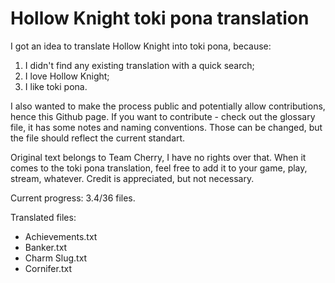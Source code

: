 # Hollow Knight toki pona translation

I got an idea to translate Hollow Knight into toki pona, because:
1) I didn't find any existing translation with a quick search;
2) I love Hollow Knight;
3) I like toki pona.

I also wanted to make the process public and potentially allow contributions, hence this Github page.
If you want to contribute - check out the glossary file, it has some notes and naming conventions. Those can be changed, but the file should reflect the current standart.

Original text belongs to Team Cherry, I have no rights over that.
When it comes to the toki pona translation, feel free to add it to your game, play, stream, whatever. Credit is appreciated, but not necessary.

Current progress: 3.4/36 files.

Translated files:
- Achievements.txt
- Banker.txt
- Charm Slug.txt
- Cornifer.txt
